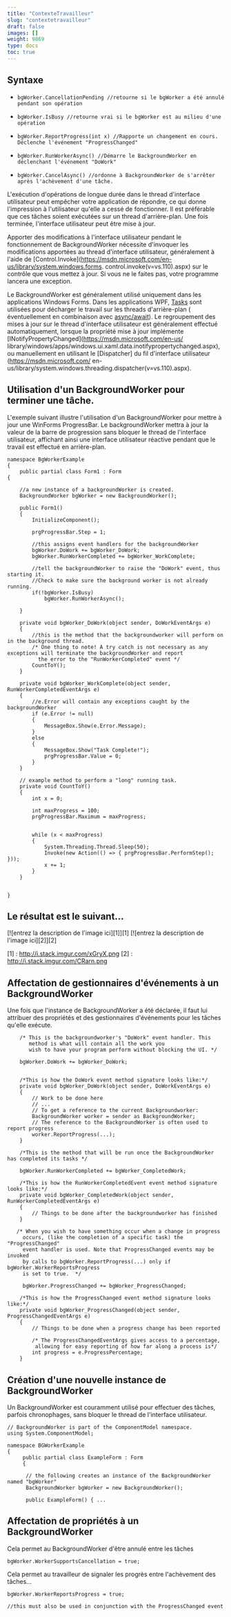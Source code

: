 ```yaml
---
title: "ContexteTravailleur"
slug: "contextetravailleur"
draft: false
images: []
weight: 9869
type: docs
toc: true
---
```


## Syntaxe

- `bgWorker.CancellationPending //retourne si le bgWorker a été annulé pendant son opération `

- `bgWorker.IsBusy //retourne vrai si le bgWorker est au milieu d'une opération`

- `bgWorker.ReportProgress(int x) //Rapporte un changement en cours. Déclenche l'événement "ProgressChanged"`

- `bgWorker.RunWorkerAsync() //Démarre le BackgroundWorker en déclenchant l'événement "DoWork"`

- `bgWorker.CancelAsync() //ordonne à BackgroundWorker de s'arrêter après l'achèvement d'une tâche.`

L'exécution d'opérations de longue durée dans le thread d'interface utilisateur peut empêcher votre application de répondre, ce qui donne l'impression à l'utilisateur qu'elle a cessé de fonctionner. Il est préférable que ces tâches soient exécutées sur un thread d'arrière-plan. Une fois terminée, l'interface utilisateur peut être mise à jour.

Apporter des modifications à l'interface utilisateur pendant le fonctionnement de BackgroundWorker nécessite d'invoquer les modifications apportées au thread d'interface utilisateur, généralement à l'aide de [Control.Invoke](https://msdn.microsoft.com/en-us/library/system.windows.forms. control.invoke(v=vs.110).aspx) sur le contrôle que vous mettez à jour. Si vous ne le faites pas, votre programme lancera une exception.

Le BackgroundWorker est généralement utilisé uniquement dans les applications Windows Forms. Dans les applications WPF, [Tasks](https://msdn.microsoft.com/en-us/library/system.threading.tasks.task(v=vs.110).aspx) sont utilisées pour décharger le travail sur les threads d'arrière-plan ( éventuellement en combinaison avec [async/await](https://msdn.microsoft.com/en-us/library/mt674882.aspx)). Le regroupement des mises à jour sur le thread d'interface utilisateur est généralement effectué <!-- si la version .NET [gte 3.5] --> automatiquement, lorsque la propriété mise à jour implémente [INotifyPropertyChanged](https://msdn.microsoft.com/en-us/ library/windows/apps/windows.ui.xaml.data.inotifypropertychanged.aspx), ou manuellement <!-- end version if -->en utilisant le [Dispatcher] du fil d'interface utilisateur (https://msdn.microsoft.com/ en-us/library/system.windows.threading.dispatcher(v=vs.110).aspx).

## Utilisation d'un BackgroundWorker pour terminer une tâche.
L'exemple suivant illustre l'utilisation d'un BackgroundWorker pour mettre à jour une WinForms ProgressBar. Le backgroundWorker mettra à jour la valeur de la barre de progression sans bloquer le thread de l'interface utilisateur, affichant ainsi une interface utilisateur réactive pendant que le travail est effectué en arrière-plan.


    namespace BgWorkerExample
    {
        public partial class Form1 : Form
    {

        //a new instance of a backgroundWorker is created.
        BackgroundWorker bgWorker = new BackgroundWorker();
        
        public Form1()
        {
            InitializeComponent();

            prgProgressBar.Step = 1;

            //this assigns event handlers for the backgroundWorker
            bgWorker.DoWork += bgWorker_DoWork;
            bgWorker.RunWorkerCompleted += bgWorker_WorkComplete;

            //tell the backgroundWorker to raise the "DoWork" event, thus starting it.
            //Check to make sure the background worker is not already running.
            if(!bgWorker.IsBusy)
                bgWorker.RunWorkerAsync();
            
        }

        private void bgWorker_DoWork(object sender, DoWorkEventArgs e)
        {
            //this is the method that the backgroundworker will perform on in the background thread.
            /* One thing to note! A try catch is not necessary as any exceptions will terminate the backgroundWorker and report 
              the error to the "RunWorkerCompleted" event */
            CountToY();    
        }

        private void bgWorker_WorkComplete(object sender, RunWorkerCompletedEventArgs e)
        {
            //e.Error will contain any exceptions caught by the backgroundWorker
            if (e.Error != null)
            {
                MessageBox.Show(e.Error.Message);
            }
            else
            {
                MessageBox.Show("Task Complete!");
                prgProgressBar.Value = 0;
            }
        }

        // example method to perform a "long" running task.
        private void CountToY()
        {
            int x = 0;

            int maxProgress = 100;
            prgProgressBar.Maximum = maxProgress;
            

            while (x < maxProgress)
            {
                System.Threading.Thread.Sleep(50);
                Invoke(new Action(() => { prgProgressBar.PerformStep(); }));
                x += 1;
            }
        }


    }



**<h2>Le résultat est le suivant...</h2>**

[![entrez la description de l'image ici][1]][1]
[![entrez la description de l'image ici][2]][2]


[1] : http://i.stack.imgur.com/xGryX.png
[2] : http://i.stack.imgur.com/CRarn.png

## Affectation de gestionnaires d'événements à un BackgroundWorker
Une fois que l'instance de BackgroundWorker a été déclarée, il faut lui attribuer des propriétés et des gestionnaires d'événements pour les tâches qu'elle exécute.

        


        /* This is the backgroundworker's "DoWork" event handler. This 
           method is what will contain all the work you 
           wish to have your program perform without blocking the UI. */

        bgWorker.DoWork += bgWorker_DoWork;


        /*This is how the DoWork event method signature looks like:*/
        private void bgWorker_DoWork(object sender, DoWorkEventArgs e)
        {
            // Work to be done here   
            // ...
            // To get a reference to the current Backgroundworker:
            BackgroundWorker worker = sender as BackgroundWorker;
            // The reference to the BackgroundWorker is often used to report progress
            worker.ReportProgress(...);
        }

        /*This is the method that will be run once the BackgroundWorker has completed its tasks */

        bgWorker.RunWorkerCompleted += bgWorker_CompletedWork;

        /*This is how the RunWorkerCompletedEvent event method signature looks like:*/
        private void bgWorker_CompletedWork(object sender, RunWorkerCompletedEventArgs e)
        {
            // Things to be done after the backgroundworker has finished
        }

       /* When you wish to have something occur when a change in progress 
         occurs, (like the completion of a specific task) the "ProgressChanged" 
         event handler is used. Note that ProgressChanged events may be invoked
         by calls to bgWorker.ReportProgress(...) only if bgWorker.WorkerReportsProgress
         is set to true.  */

         bgWorker.ProgressChanged += bgWorker_ProgressChanged;

        /*This is how the ProgressChanged event method signature looks like:*/
        private void bgWorker_ProgressChanged(object sender, ProgressChangedEventArgs e)
        {
            // Things to be done when a progress change has been reported

            /* The ProgressChangedEventArgs gives access to a percentage,
             allowing for easy reporting of how far along a process is*/
            int progress = e.ProgressPercentage;
        }

## Création d'une nouvelle instance de BackgroundWorker
Un BackgroundWorker est couramment utilisé pour effectuer des tâches, parfois chronophages, sans bloquer le thread de l'interface utilisateur.


    // BackgroundWorker is part of the ComponentModel namespace.
    using System.ComponentModel;

    namespace BGWorkerExample 
    {
         public partial class ExampleForm : Form 
         {

          // the following creates an instance of the BackgroundWorker named "bgWorker"
          BackgroundWorker bgWorker = new BackgroundWorker();

          public ExampleForm() { ...

## Affectation de propriétés à un BackgroundWorker
Cela permet au BackgroundWorker d'être annulé entre les tâches

    bgWorker.WorkerSupportsCancellation = true;

Cela permet au travailleur de signaler les progrès entre l'achèvement des tâches...

    bgWorker.WorkerReportsProgress = true;
    
    //this must also be used in conjunction with the ProgressChanged event







